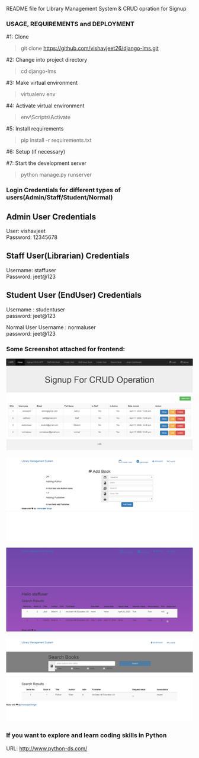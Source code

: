 README file for Library Management System & CRUD opration for Signup

### USAGE, REQUIREMENTS and DEPLOYMENT

#1: Clone 
> git clone https://github.com/vishavjeet26/django-lms.git

#2: Change into project directory
>cd django-lms

#3: Make virtual environment
>virtualenv env

#4: Activate virtual environment
>env\Scripts\Activate

#5: Install requirements
>pip install -r requirements.txt

#6: Setup (if necessary)

#7: Start the development server
>python manage.py runserver

### Login Credentials for different types of users(Admin/Staff/Student/Normal)

## Admin User Credentials
User: vishavjeet
<br>
Password: 12345678

## Staff User(Librarian) Credentials

Username: staffuser
<br>
Password: jeet@123

## Student User (EndUser) Credentials
Username : studentuser
<br>
password:  jeet@123

Normal User
Username : normaluser 
<br>
password:  jeet@123


### Some Screenshot attached for frontend:

<img src="screenshoot/1.png" alt="CRUD">
<br><br>
<img src="screenshoot/2.png" alt="CRUD">
<br><br>
<img src="screenshoot/3.png" alt="CRUD">
<br><br>
<img src="screenshoot/4.png" alt="CRUD">

### If you want to explore and learn coding skills in Python
URL: http://www.python-ds.com/
